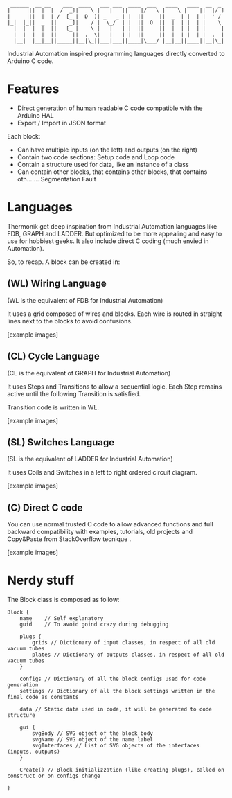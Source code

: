 	 ______  __ __    ___  ____   ___ ___  ____  ___   ____   ____  __  _ 
	|      ||  |  |  /  _]|    \ |   |   ||    |/   \ |    \ |    ||  |/ ]
	|      ||  |  | /  [_ |  D  )| _   _ | |  ||     ||  _  | |  | |  ' / 
	|_|  |_||  _  ||    _]|    / |  \_/  | |  ||  O  ||  |  | |  | |    \ 
	  |  |  |  |  ||   [_ |    \ |   |   | |  ||     ||  |  | |  | |     |
	  |  |  |  |  ||     ||  .  \|   |   | |  ||     ||  |  | |  | |  .  |
	  |__|  |__|__||_____||__|\_||___|___||____|\___/ |__|__||____||__|\_|
	
Industrial Automation inspired programming languages directly converted to Arduino C code.

# Features
- Direct generation of human readable C code compatible with the Arduino HAL
- Export / Import in JSON format

Each block:
- Can have multiple inputs (on the left) and outputs (on the right)
- Contain two code sections: Setup code and Loop code
- Contain a structure used for data, like an instance of a class
- Can contain other blocks, that contains other blocks, that contains oth....... Segmentation Fault

# Languages
Thermonik get deep inspiration from Industrial Automation languages like FDB, GRAPH and LADDER.
But optimized to be more appealing and easy to use for hobbiest geeks.
It also include direct C coding (much envied in Automation).

So, to recap.
A block can be created in:

## (WL) Wiring Language
(WL is the equivalent of FDB for Industrial Automation)

It uses a grid composed of wires and blocks.
Each wire is routed in straight lines next to the blocks to avoid confusions.

[example images]

## (CL) Cycle Language
(CL is the equivalent of GRAPH for Industrial Automation)

It uses Steps and Transitions to allow a sequential logic.
Each Step remains active until the following Transition is satisfied.

Transition code is written in WL.

[example images]

## (SL) Switches Language
(SL is the equivalent of LADDER for Industrial Automation)

It uses Coils and Switches in a left to right ordered circuit diagram.

[example images]

## (C) Direct C code

You can use normal trusted C code to allow advanced functions and full backward compatibility with examples, tutorials, old projects and Copy&Paste from StackOverflow tecnique .

[example images]

# Nerdy stuff
The Block class is composed as follow:

	Block {
		name	// Self explanatory
		guid	// To avoid goind crazy during debugging

		plugs {
			grids // Dictionary of input classes, in respect of all old vacuum tubes
			plates // Dictionary of outputs classes, in respect of all old vacuum tubes
		}
		
		configs // Dictionary of all the block configs used for code generation
		settings // Dictionary of all the block settings written in the final code as constants

		data // Static data used in code, it will be generated to code structure

		gui {
			svgBody // SVG object of the block body
			svgName // SVG object of the name label
			svgInterfaces // List of SVG objects of the interfaces (inputs, outputs)
		}

		Create() // Block initializzation (like creating plugs), called on construct or on configs change
		
	}


